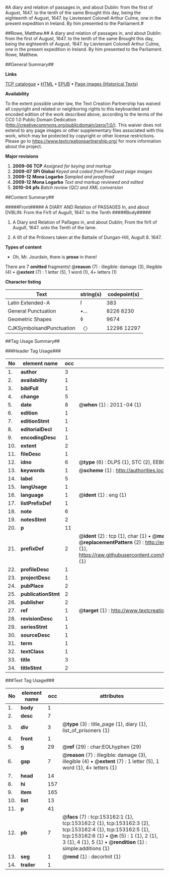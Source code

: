 #A diary and relation of passages in, and about Dublin: from the first of August, 1647. to the tenth of the same Brought this day, being the eighteenth of August, 1647. by Lievtenant Colonell Arthur Culme, one in the present expedition in Ireland. By him presented to the Parliament.#

##Rowe, Matthew.##
A diary and relation of passages in, and about Dublin: from the first of August, 1647. to the tenth of the same Brought this day, being the eighteenth of August, 1647. by Lievtenant Colonell Arthur Culme, one in the present expedition in Ireland. By him presented to the Parliament.
Rowe, Matthew.

##General Summary##

**Links**

[TCP catalogue](http://www.ota.ox.ac.uk/tcp/)  • 
[HTML](http://tei.it.ox.ac.uk/tcp/Texts-HTML/free/A81/A81118.html)  • 
[EPUB](http://tei.it.ox.ac.uk/tcp/Texts-EPUB/free/A81/A81118.epub) • 
[Page images (Historical Texts)](https://historicaltexts.jisc.ac.uk/eebo-99895643e)

**Availability**

To the extent possible under law, the Text Creation Partnership has waived all copyright and related or neighboring rights to this keyboarded and encoded edition of the work described above, according to the terms of the CC0 1.0 Public Domain Dedication (http://creativecommons.org/publicdomain/zero/1.0/). This waiver does not extend to any page images or other supplementary files associated with this work, which may be protected by copyright or other license restrictions. Please go to https://www.textcreationpartnership.org/ for more information about the project.

**Major revisions**

1. __2009-06__ __TCP__ *Assigned for keying and markup*
1. __2009-07__ __SPi Global__ *Keyed and coded from ProQuest page images*
1. __2009-12__ __Mona Logarbo__ *Sampled and proofread*
1. __2009-12__ __Mona Logarbo__ *Text and markup reviewed and edited*
1. __2010-04__ __pfs__ *Batch review (QC) and XML conversion*

##Content Summary##

#####Front#####
A DIARY AND Relation of PASSAGES In, and about DVBLIN: From the Firſt of Auguſt, 1647. to the Tenth 
#####Body#####

1. A Diary and Relation of Paſſages in, and about Dublin; From the firſt of Auguſt, 1647. unto the Tenth of the ſame.

1. A liſt of the Priſoners taken at the Battaile of Dungan-Hill, Auguſt 8. 1647.

**Types of content**

  * Oh, Mr. Jourdain, there is **prose** in there!

There are 7 **omitted** fragments! 
 @__reason__ (7) : illegible: damage (3), illegible (4)  •  @__extent__ (7) : 1 letter (5), 1 word (1), 4+ letters (1)

**Character listing**


|Text|string(s)|codepoint(s)|
|---|---|---|
|Latin Extended-A|ſ|383|
|General Punctuation|•…|8226 8230|
|Geometric Shapes|◊|9674|
|CJKSymbolsandPunctuation|〈〉|12296 12297|

##Tag Usage Summary##

###Header Tag Usage###

|No|element name|occ|attributes|
|---|---|---|---|
|1.|__author__|3||
|2.|__availability__|1||
|3.|__biblFull__|1||
|4.|__change__|5||
|5.|__date__|8| @__when__ (1) : 2011-04 (1)|
|6.|__edition__|1||
|7.|__editionStmt__|1||
|8.|__editorialDecl__|1||
|9.|__encodingDesc__|1||
|10.|__extent__|2||
|11.|__fileDesc__|1||
|12.|__idno__|6| @__type__ (6) : DLPS (1), STC (2), EEBO-CITATION (1), PROQUEST (1), VID (1)|
|13.|__keywords__|1| @__scheme__ (1) : http://authorities.loc.gov/ (1)|
|14.|__label__|5||
|15.|__langUsage__|1||
|16.|__language__|1| @__ident__ (1) : eng (1)|
|17.|__listPrefixDef__|1||
|18.|__note__|6||
|19.|__notesStmt__|2||
|20.|__p__|11||
|21.|__prefixDef__|2| @__ident__ (2) : tcp (1), char (1)  •  @__matchPattern__ (2) : ([0-9\-]+):([0-9IVX]+) (1), (.+) (1)  •  @__replacementPattern__ (2) : http://eebo.chadwyck.com/downloadtiff?vid=$1&page=$2 (1), https://raw.githubusercontent.com/textcreationpartnership/Texts/master/tcpchars.xml#$1 (1)|
|22.|__profileDesc__|1||
|23.|__projectDesc__|1||
|24.|__pubPlace__|2||
|25.|__publicationStmt__|2||
|26.|__publisher__|2||
|27.|__ref__|1| @__target__ (1) : http://www.textcreationpartnership.org/docs/. (1)|
|28.|__revisionDesc__|1||
|29.|__seriesStmt__|1||
|30.|__sourceDesc__|1||
|31.|__term__|1||
|32.|__textClass__|1||
|33.|__title__|3||
|34.|__titleStmt__|2||


###Text Tag Usage###

|No|element name|occ|attributes|
|---|---|---|---|
|1.|__body__|1||
|2.|__desc__|7||
|3.|__div__|3| @__type__ (3) : title_page (1), diary (1), list_of_prisoners (1)|
|4.|__front__|1||
|5.|__g__|29| @__ref__ (29) : char:EOLhyphen (29)|
|6.|__gap__|7| @__reason__ (7) : illegible: damage (3), illegible (4)  •  @__extent__ (7) : 1 letter (5), 1 word (1), 4+ letters (1)|
|7.|__head__|14||
|8.|__hi__|157||
|9.|__item__|165||
|10.|__list__|13||
|11.|__p__|41||
|12.|__pb__|7| @__facs__ (7) : tcp:153162:1 (1), tcp:153162:2 (1), tcp:153162:3 (2), tcp:153162:4 (1), tcp:153162:5 (1), tcp:153162:6 (1)  •  @__n__ (5) : 1 (1), 2 (1), 3 (1), 4 (1), 5 (1)  •  @__rendition__ (1) : simple:additions (1)|
|13.|__seg__|1| @__rend__ (1) : decorInit (1)|
|14.|__trailer__|1||
